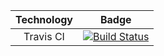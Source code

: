 | Technology | Badge |
|:-----------:|:-----:|
| Travis CI | [![Build Status](https://travis-ci.org/igorsas/CIProject.svg?branch=master)](https://travis-ci.org/igorsas/CIProject) |
